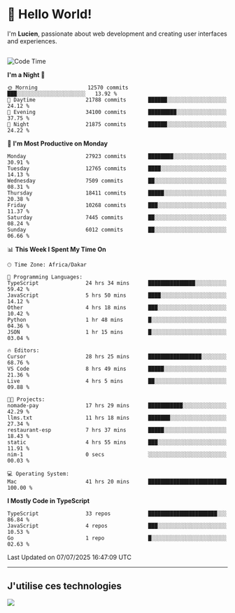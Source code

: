# 👋 Hello World!

I'm **Lucien**, passionate about web development and creating user interfaces and experiences.

##

<!--START_SECTION:waka-->
![Code Time](http://img.shields.io/badge/Code%20Time-3%2C328%20hrs%2054%20mins-blue)

**I'm a Night 🦉** 

```text
🌞 Morning                12570 commits       ███░░░░░░░░░░░░░░░░░░░░░░   13.92 % 
🌆 Daytime                21788 commits       ██████░░░░░░░░░░░░░░░░░░░   24.12 % 
🌃 Evening                34100 commits       █████████░░░░░░░░░░░░░░░░   37.75 % 
🌙 Night                  21875 commits       ██████░░░░░░░░░░░░░░░░░░░   24.22 % 
```
📅 **I'm Most Productive on Monday** 

```text
Monday                   27923 commits       ████████░░░░░░░░░░░░░░░░░   30.91 % 
Tuesday                  12765 commits       ████░░░░░░░░░░░░░░░░░░░░░   14.13 % 
Wednesday                7509 commits        ██░░░░░░░░░░░░░░░░░░░░░░░   08.31 % 
Thursday                 18411 commits       █████░░░░░░░░░░░░░░░░░░░░   20.38 % 
Friday                   10268 commits       ███░░░░░░░░░░░░░░░░░░░░░░   11.37 % 
Saturday                 7445 commits        ██░░░░░░░░░░░░░░░░░░░░░░░   08.24 % 
Sunday                   6012 commits        ██░░░░░░░░░░░░░░░░░░░░░░░   06.66 % 
```


📊 **This Week I Spent My Time On** 

```text
🕑︎ Time Zone: Africa/Dakar

💬 Programming Languages: 
TypeScript               24 hrs 34 mins      ███████████████░░░░░░░░░░   59.42 % 
JavaScript               5 hrs 50 mins       ████░░░░░░░░░░░░░░░░░░░░░   14.12 % 
Other                    4 hrs 18 mins       ███░░░░░░░░░░░░░░░░░░░░░░   10.42 % 
Python                   1 hr 48 mins        █░░░░░░░░░░░░░░░░░░░░░░░░   04.36 % 
JSON                     1 hr 15 mins        █░░░░░░░░░░░░░░░░░░░░░░░░   03.04 % 

🔥 Editors: 
Cursor                   28 hrs 25 mins      █████████████████░░░░░░░░   68.76 % 
VS Code                  8 hrs 49 mins       █████░░░░░░░░░░░░░░░░░░░░   21.36 % 
Live                     4 hrs 5 mins        ██░░░░░░░░░░░░░░░░░░░░░░░   09.88 % 

🐱‍💻 Projects: 
nomade-pay               17 hrs 29 mins      ███████████░░░░░░░░░░░░░░   42.29 % 
llms.txt                 11 hrs 18 mins      ███████░░░░░░░░░░░░░░░░░░   27.34 % 
restaurant-esp           7 hrs 37 mins       █████░░░░░░░░░░░░░░░░░░░░   18.43 % 
static                   4 hrs 55 mins       ███░░░░░░░░░░░░░░░░░░░░░░   11.91 % 
nim-1                    0 secs              ░░░░░░░░░░░░░░░░░░░░░░░░░   00.03 % 

💻 Operating System: 
Mac                      41 hrs 20 mins      █████████████████████████   100.00 % 
```

**I Mostly Code in TypeScript** 

```text
TypeScript               33 repos            ██████████████████████░░░   86.84 % 
JavaScript               4 repos             ███░░░░░░░░░░░░░░░░░░░░░░   10.53 % 
Go                       1 repo              █░░░░░░░░░░░░░░░░░░░░░░░░   02.63 % 
```




 Last Updated on 07/07/2025 16:47:09 UTC
<!--END_SECTION:waka-->
---

## J'utilise ces technologies

<p align="left">
  <a href="https://skillicons.dev">
    <img src="https://skillicons.dev/icons?i=ts,js,go,ruby,css,scss,tailwind,react,vite,nextjs,docker,figma,ableton" />
  </a>
</p>

